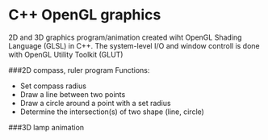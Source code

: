 # C++ OpenGL graphics
2D and 3D graphics program/animation created wiht OpenGL Shading Language (GLSL) in C++. The system-level I/O and window controll is done with OpenGL Utility Toolkit (GLUT)

###2D compass, ruler program
Functions:
- Set compass radius
- Draw a line between two points
- Draw a circle around a point with a set radius
- Determine the intersection(s) of two shape (line, circle)


###3D lamp animation
